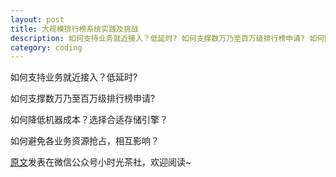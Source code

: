 ```yaml
---
layout: post
title: 大规模排行榜系统实践及挑战 
description: 如何支持业务就近接入？低延时? 如何支撑数万乃至百万级排行榜申请? 如何降低机器成本？选择合适存储引擎？ 如何避免各业务资源抢占，相互影响？
category: coding
---
```

 如何支持业务就近接入？低延时? 
 
 如何支撑数万乃至百万级排行榜申请? 
 
 如何降低机器成本？选择合适存储引擎？ 
 
 如何避免各业务资源抢占，相互影响？

 [原文](http://mp.weixin.qq.com/s?__biz=MzI3NTM1MjExMg==&mid=2247483816&idx=1&sn=136d3da5f2a7cf546440fa8279cbaa47&scene=1&srcid=0823pmID5jdOnO0qQSz1g1ez#rd)发表在微信公众号小时光茶社，欢迎阅读~
  
